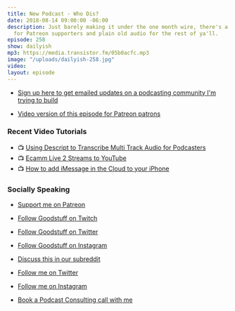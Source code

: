 ```yaml
---
title: New Podcast - Who Dis?
date: 2018-08-14 09:00:00 -06:00
description: Just barely making it under the one month wire, there's a video version
  for Patreon supporters and plain old audio for the rest of ya'll.
episode: 258
show: dailyish
mp3: https://media.transistor.fm/05b0acfc.mp3
image: "/uploads/dailyish-258.jpg"
video: 
layout: episode
---
```


* [Sign up here to get emailed updates on a podcasting community I'm trying to build](https://mailchi.mp/ad73a5bdfab5/podcasting)

* [Video version of this episode for Patreon patrons](https://www.patreon.com/posts/20767560)

### Recent Video Tutorials

* 📺 [Using Descript to Transcribe Multi Track Audio for Podcasters](https://www.youtube.com/watch?v=wRWttnLOQiE)
* 📺 [Ecamm Live 2 Streams to YouTube](https://www.youtube.com/watch?v=lpr267l4VDM)
* 📺 [How to add iMessage in the Cloud to your iPhone](https://www.youtube.com/watch?v=-nrIxRkmFeo)

### Socially Speaking

* [Support me on Patreon](https://www.patreon.com/ichris)

* [Follow Goodstuff on Twitch](https://www.twitch.tv/gsfm)
* [Follow Goodstuff on Twitter](https://twitter.com/goodstufffm)
* [Follow Goodstuff on Instagram](https://www.instagram.com/goodstuff_fm/)
* [Discuss this in our subreddit](https://www.reddit.com/r/Goodstuff_fm/)

* [Follow me on Twitter](https://www.twitter.com/ichris)
* [Follow me on Instagram](https://www.instagram.com/ichrisv2/)
* [Book a Podcast Consulting call with me](https://calendly.com/ichris/podcast-consulting-call)
